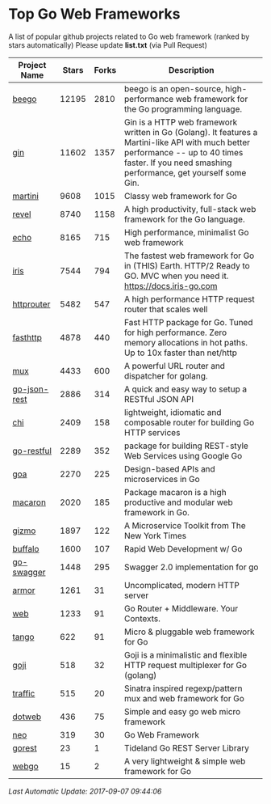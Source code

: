# Top Go Web Frameworks
A list of popular github projects related to Go web framework (ranked by stars automatically)
Please update **list.txt** (via Pull Request)

| Project Name | Stars | Forks | Description |
| ------------ | ----- | ----- | ----------- |
| [beego](https://github.com/astaxie/beego) | 12195 | 2810 | beego is an open-source, high-performance web framework for the Go programming language. |
| [gin](https://github.com/gin-gonic/gin) | 11602 | 1357 | Gin is a HTTP web framework written in Go (Golang). It features a Martini-like API with much better performance -- up to 40 times faster. If you need smashing performance, get yourself some Gin. |
| [martini](https://github.com/go-martini/martini) | 9608 | 1015 | Classy web framework for Go |
| [revel](https://github.com/revel/revel) | 8740 | 1158 | A high productivity, full-stack web framework for the Go language. |
| [echo](https://github.com/labstack/echo) | 8165 | 715 | High performance, minimalist Go web framework |
| [iris](https://github.com/kataras/iris) | 7544 | 794 | The fastest web framework for Go in (THIS) Earth. HTTP/2 Ready to GO. MVC when you need it. https://docs.iris-go.com |
| [httprouter](https://github.com/julienschmidt/httprouter) | 5482 | 547 | A high performance HTTP request router that scales well |
| [fasthttp](https://github.com/valyala/fasthttp) | 4878 | 440 | Fast HTTP package for Go. Tuned for high performance. Zero memory allocations in hot paths. Up to 10x faster than net/http |
| [mux](https://github.com/gorilla/mux) | 4433 | 600 | A powerful URL router and dispatcher for golang. |
| [go-json-rest](https://github.com/ant0ine/go-json-rest) | 2886 | 314 | A quick and easy way to setup a RESTful JSON API |
| [chi](https://github.com/go-chi/chi) | 2409 | 158 | lightweight, idiomatic and composable router for building Go HTTP services |
| [go-restful](https://github.com/emicklei/go-restful) | 2289 | 352 | package for building REST-style Web Services using Google Go |
| [goa](https://github.com/goadesign/goa) | 2270 | 225 | Design-based APIs and microservices in Go |
| [macaron](https://github.com/go-macaron/macaron) | 2020 | 185 | Package macaron is a high productive and modular web framework in Go. |
| [gizmo](https://github.com/NYTimes/gizmo) | 1897 | 122 | A Microservice Toolkit from The New York Times |
| [buffalo](https://github.com/gobuffalo/buffalo) | 1600 | 107 | Rapid Web Development w/ Go |
| [go-swagger](https://github.com/go-swagger/go-swagger) | 1448 | 295 | Swagger 2.0 implementation for go |
| [armor](https://github.com/labstack/armor) | 1261 | 31 | Uncomplicated, modern HTTP server |
| [web](https://github.com/gocraft/web) | 1233 | 91 | Go Router + Middleware. Your Contexts. |
| [tango](https://github.com/lunny/tango) | 622 | 91 | Micro & pluggable web framework for Go |
| [goji](https://github.com/goji/goji) | 518 | 32 | Goji is a minimalistic and flexible HTTP request multiplexer for Go (golang) |
| [traffic](https://github.com/pilu/traffic) | 515 | 20 | Sinatra inspired regexp/pattern mux and web framework for Go |
| [dotweb](https://github.com/devfeel/dotweb) | 436 | 75 | Simple and easy go web micro framework |
| [neo](https://github.com/ivpusic/neo) | 319 | 30 | Go Web Framework |
| [gorest](https://github.com/tideland/gorest) | 23 | 1 | Tideland Go REST Server Library |
| [webgo](https://github.com/bnkamalesh/webgo) | 15 | 2 | A very lightweight & simple web framework for Go |

*Last Automatic Update: 2017-09-07 09:44:06*
